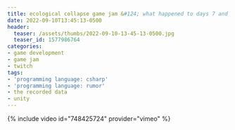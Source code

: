 ```yaml
---
title: ecological collapse game jam &#124; what happened to days 7 and 8? &#124; day 9
date: 2022-09-10T13:45:13-0500
header:
  teaser: /assets/thumbs/2022-09-10-13-45-13-0500.jpg
  teaser_id: 1577986764
categories:
- game development
- game jam
- twitch
tags:
- 'programming language: csharp'
- 'programming language: rumor'
- the recorded data
- unity
---
```

{% include video id="748425724" provider="vimeo" %}
